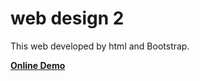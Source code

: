 # web design 2
This web developed by html and Bootstrap.

<a href="https://parisamohebweb.github.io/Web2/">**Online Demo**</a>
